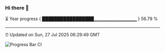 ### Hi there 👋

⏳ Year progress { █████████████████▁▁▁▁▁▁▁▁▁▁▁▁▁ } 56.79 %

---

⏰ Updated on Sun, 27 Jul 2025 06:29:49 GMT

![Progress Bar CI](https://github.com/liununu/liununu/workflows/Progress%20Bar%20CI/badge.svg)
